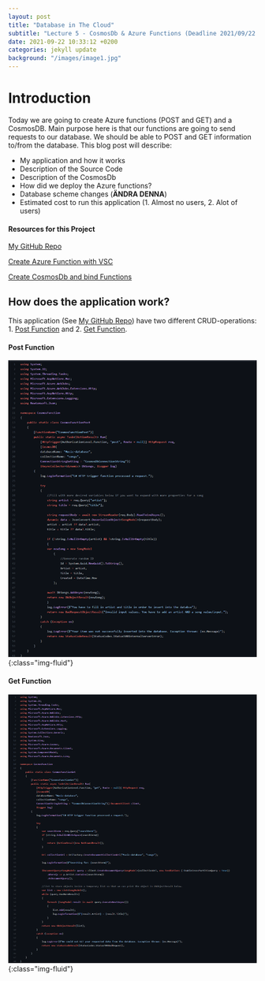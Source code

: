 ```yaml
---
layout: post
title: "Database in The Cloud"
subtitle: "Lecture 5 - CosmosDb & Azure Functions (Deadline 2021/09/22 23:55)"
date: 2021-09-22 10:33:12 +0200
categories: jekyll update
background: "/images/image1.jpg"
---
```


# Introduction

Today we are going to create Azure functions (POST and GET) and a CosmosDB. Main purpose here is that our functions are going to send requests to our database. We should be able to POST and GET information to/from the database. This blog post will describe:

- My application and how it works
- Description of the Source Code
- Description of the CosmosDb
- How did we deploy the Azure functions?
- Database scheme changes (**ÄNDRA DENNA**)
- Estimated cost to run this application (1. Almost no users, 2. Alot of users)

#### Resources for this Project

[My GitHub Repo](https://github.com/Orhan92/CosmosFunction)

[Create Azure Function with VSC](https://docs.microsoft.com/sv-se/azure/azure-functions/create-first-function-vs-code-csharp)

[Create CosmosDb and bind Functions](https://docs.microsoft.com/sv-se/azure/azure-functions/functions-add-output-binding-cosmos-db-vs-code?pivots=programming-language-csharp)

## How does the application work?

This application (See [My GitHub Repo](https://github.com/Orhan92/CosmosFunction)) have two different CRUD-operations: 1. [Post Function](https://github.com/Orhan92/CosmosFunction/blob/main/CosmosFunctionPost.cs) and 2. [Get Function](https://github.com/Orhan92/CosmosFunction/blob/main/CosmosFunctionGet.cs).

#### Post Function

![Post Function](/images/function-post.png){:class="img-fluid"}

#### Get Function

![Get Function](/images/function-get.png){:class="img-fluid"}
